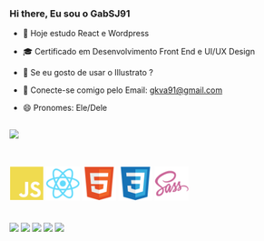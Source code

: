 ### Hi there, Eu sou o GabSJ91

- 📙 Hoje estudo React e Wordpress
- 🎓 Certificado em Desenvolvimento Front End e UI/UX Design
- 🎨 Se eu gosto de usar o Illustrato ?
- 🎯 Conecte-se comigo pelo Email: gkva91@gmail.com
- 😄 Pronomes: Ele/Dele

  ##

<picture>
<source
 srcset="https://github-readme-stats.vercel.app/api?username=GabSJ91&show_icons=true&theme=dracula"
 media="(prefers-color-scheme: light)" />
<source
srcset="https://github-readme-stats.vercel.app/api?username=GabSJ91&show_icons=true"
media="(prefers-color-scheme: dark), (prefers-color-scheme: no-preference)"/>

<img src="https://github-readme-stats.vercel.app/api?username=anuraghazra&show_icons=true" />
</picture>

##

<div style="display: inline_block"><br>
  <img align="center" alt="Rafa-Js" height="60" width="60" src="https://raw.githubusercontent.com/devicons/devicon/master/icons/javascript/javascript-plain.svg">
  <img align="center" alt="Rafa-React" height="60" width="60" src="https://raw.githubusercontent.com/devicons/devicon/master/icons/react/react-original.svg">
  <img align="center" alt="Rafa-HTML" height="60" width="60" src="https://raw.githubusercontent.com/devicons/devicon/master/icons/html5/html5-original.svg">
  <img align="center" alt="Rafa-CSS" height="60" width="60" src="https://raw.githubusercontent.com/devicons/devicon/master/icons/css3/css3-original.svg">
  <img align="center" alt="Rafa-CSS" height="60" width="60" src="https://raw.githubusercontent.com/devicons/devicon/master/icons/sass/sass-original.svg">
</div>

#

<div> 
  <a href="https://instagram.com/sr.g4bsj/" target="_blank"><img src="https://img.shields.io/badge/-Instagram-%23E4405F?style=for-the-badge&logo=instagram&logoColor=white" target="_blank"></a>
 	<a href="https://www.twitch.tv/" target="_blank"><img src="https://img.shields.io/badge/Twitch-9146FF?style=for-the-badge&logo=twitch&logoColor=white" target="_blank"></a>
  <a href="https://discord.com/channels/gkva91" target="_blank"><img src="https://img.shields.io/badge/Discord-7289DA?style=for-the-badge&logo=discord&logoColor=white" target="_blank"></a> 
  <a href = "mailto:gkva91@gmail.com"><img src="https://img.shields.io/badge/-Gmail-%23333?style=for-the-badge&logo=gmail&logoColor=white" target="_blank"></a>
  <a href="https://www.linkedin.com/in/gabriel-augusto-san-juan/" target="_blank"><img src="https://img.shields.io/badge/-LinkedIn-%230077B5?style=for-the-badge&logo=linkedin&logoColor=white" target="_blank"></a> 
  
</div>

